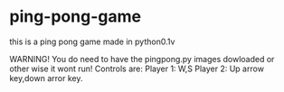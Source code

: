 # ping-pong-game
this is a ping pong game made in python0.1v

WARNING!
You do need to have the pingpong.py images dowloaded or other wise it wont run!
Controls are:
Player 1: W,S
Player 2: Up arrow key,down arror key.

